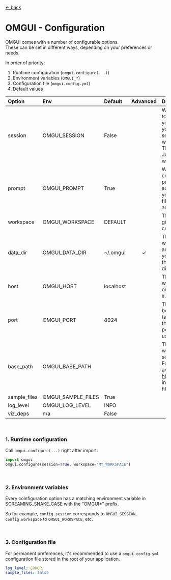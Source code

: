 [&larr; back](../)

# OMGUI - Configuration

OMGUI comes with a number of configurable options.  
These can be set in different ways, depending on your preferences or needs.

In order of priority:

1. Runtime configuration (`omgui.configure(...)`)
1. Environment variables (`OMGUI_*`)
1. Configuration file (`omgui.config.yml`)
1. Default values

| Option       | Env                | Default   | Advanced | Description                                                                                                                                                                                                                                                                                                                                  |
| :----------- | :----------------- | :-------- | :------: | :------------------------------------------------------------------------------------------------------------------------------------------------------------------------------------------------------------------------------------------------------------------------------------------------------------------------------------------- |
| session      | OMGUI_SESSION      | False     |          | When set to True, your actions are isolated to your sessions. This means that changing your workspace or storing molecules in your working set won't affect other sessions, and your molecule working set will be cleared at the end of the session. This can be useful when working in Jupyter Notebook across multiple workspaces at once. |
| prompt       | OMGUI_PROMPT       | True      |          | Whether to show confirmation prompts for certain actions. If set to False, any possible prompts will be skipped and the default action will be taken. Examples are clearing your molecule working set, or overwriting a file. This may be desired in the context of an API.                                                                  |
| workspace    | OMGUI_WORKSPACE    | DEFAULT   |          | The workspace to be set on startup. If the given workspace doesn't exist, it will be created.                                                                                                                                                                                                                                                |
| data_dir     | OMGUI_DATA_DIR     | ~/.omgui  |    ✓     | The main directory on your file system where your context and your workspaces are stored. When integrating OMGUI into your own application, you may want to set this to a sub-directory of your existing app directory.                                                                                                                      |
| host         | OMGUI_HOST         | localhost |          | The URL host of where the OMGUI server will be launched. If you want to expose it on your network, you will want to set this to `0.0.0.0`.                                                                                                                                                                                                   |
| port         | OMGUI_PORT         | 8024      |          | The URL port where the OMGUI server will be launched. When the default port `8024` is taken, OMGUI will automatically try `8025`, then `8026` etc. However, When a custom port is configured, only that port will be used.                                                                                                                   |
| base_path    | OMGUI_BASE_PATH    | <empty>   |          | The base path for all GUI urls. This is useful when you want to reverse-proxy the service to another domain. <br> For example, you may want the GUI to be accessed via https://myapp.com/omgui/~/candidates.sdf instead of http://localhost:8024/~/candidates.sdf                                                                            |
| sample_files | OMGUI_SAMPLE_FILES | True      |          |                                                                                                                                                                                                                                                                                                                                              |
| log_level    | OMGUI_LOG_LEVEL    | INFO      |          |                                                                                                                                                                                                                                                                                                                                              |
| viz_deps     | n/a                | False     |          |                                                                                                                                                                                                                                                                                                                                              |

<br>

### 1. Runtime configuration

Call `omgui.configure(...)` right after import:

```python
import omgui
omgui.configure(session=True, workspace="MY_WORKSPACE")
```

<br>

### 2. Environment variables

Every colnfiguration option has a matching environment variable in SCREAMING_SNAKE_CASE with the "OMGUI\*" prefix.

So for example, `config.session` corresponds to `OMGUI_SESSION`, `config.workspace` to `OMGUI_WORKSPACE`, etc.

<br>

### 3. Configuration file

For permanent preferences, it's recommended to use a `omgui.config.yml` configuration file stored in the root of your application.

```yaml
log_level: ERROR
sample_files: false
```
